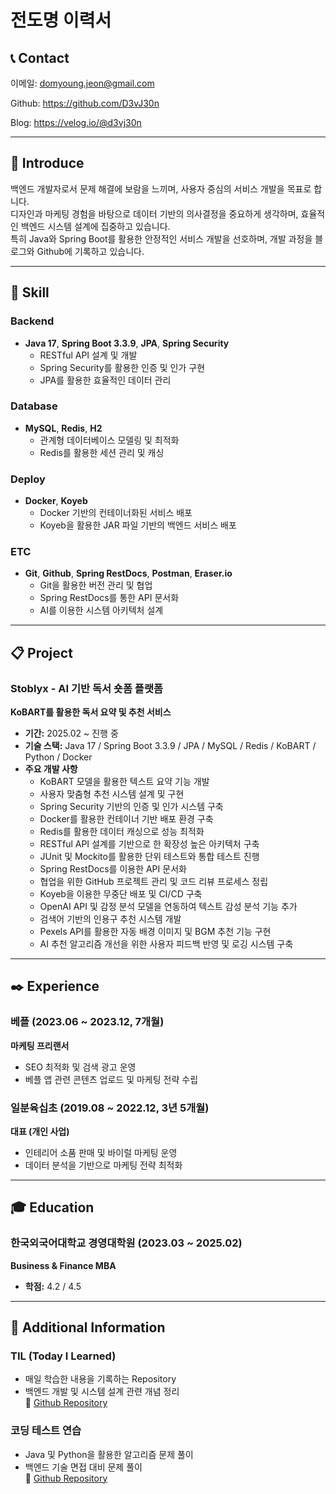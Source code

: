 # 전도명 이력서

## 📞 Contact  
이메일: domyoung.jeon@gmail.com

Github: https://github.com/D3vJ30n

Blog: https://velog.io/@d3vj30n

---

## 📌 Introduce  
백엔드 개발자로서 문제 해결에 보람을 느끼며, 사용자 중심의 서비스 개발을 목표로 합니다.  
디자인과 마케팅 경험을 바탕으로 데이터 기반의 의사결정을 중요하게 생각하며, 효율적인 백엔드 시스템 설계에 집중하고 있습니다.  
특히 Java와 Spring Boot를 활용한 안정적인 서비스 개발을 선호하며, 개발 과정을 블로그와 Github에 기록하고 있습니다.  

---

## 🔨 Skill  
### Backend  
- **Java 17**, **Spring Boot 3.3.9**, **JPA**, **Spring Security**  
  - RESTful API 설계 및 개발  
  - Spring Security를 활용한 인증 및 인가 구현  
  - JPA를 활용한 효율적인 데이터 관리  

### Database  
- **MySQL**, **Redis**, **H2**  
  - 관계형 데이터베이스 모델링 및 최적화  
  - Redis를 활용한 세션 관리 및 캐싱  

### Deploy  
- **Docker**, **Koyeb**  
  - Docker 기반의 컨테이너화된 서비스 배포  
  - Koyeb을 활용한 JAR 파일 기반의 백엔드 서비스 배포  

### ETC  
- **Git**, **Github**, **Spring RestDocs**, **Postman**, **Eraser.io**  
  - Git을 활용한 버전 관리 및 협업  
  - Spring RestDocs를 통한 API 문서화  
  - AI를 이용한 시스템 아키텍처 설계  

---

## 📋 Project  

### Stoblyx - AI 기반 독서 숏폼 플랫폼  
**KoBART를 활용한 독서 요약 및 추천 서비스**  
- **기간:** 2025.02 ~ 진행 중  
- **기술 스택:** Java 17 / Spring Boot 3.3.9 / JPA / MySQL / Redis / KoBART / Python / Docker  
- **주요 개발 사항**  
  - KoBART 모델을 활용한 텍스트 요약 기능 개발  
  - 사용자 맞춤형 추천 시스템 설계 및 구현  
  - Spring Security 기반의 인증 및 인가 시스템 구축  
  - Docker를 활용한 컨테이너 기반 배포 환경 구축  
  - Redis를 활용한 데이터 캐싱으로 성능 최적화  
  - RESTful API 설계를 기반으로 한 확장성 높은 아키텍처 구축  
  - JUnit 및 Mockito를 활용한 단위 테스트와 통합 테스트 진행  
  - Spring RestDocs를 이용한 API 문서화  
  - 협업을 위한 GitHub 프로젝트 관리 및 코드 리뷰 프로세스 정립  
  - Koyeb을 이용한 무중단 배포 및 CI/CD 구축  
  - OpenAI API 및 감정 분석 모델을 연동하여 텍스트 감성 분석 기능 추가  
  - 검색어 기반의 인용구 추천 시스템 개발  
  - Pexels API를 활용한 자동 배경 이미지 및 BGM 추천 기능 구현  
  - AI 추천 알고리즘 개선을 위한 사용자 피드백 반영 및 로깅 시스템 구축  

---

## ✒️ Experience  

### 베플 (2023.06 ~ 2023.12, 7개월)  
**마케팅 프리랜서**  
- SEO 최적화 및 검색 광고 운영  
- 베플 앱 관련 콘텐츠 업로드 및 마케팅 전략 수립  

### 일분육십초 (2019.08 ~ 2022.12, 3년 5개월)  
**대표 (개인 사업)**  
- 인테리어 소품 판매 및 바이럴 마케팅 운영  
- 데이터 분석을 기반으로 마케팅 전략 최적화  

---

## 🎓 Education  

### 한국외국어대학교 경영대학원 (2023.03 ~ 2025.02)  
**Business & Finance MBA**  
- **학점:** 4.2 / 4.5

---

## 🔎 Additional Information  

### TIL (Today I Learned)  
- 매일 학습한 내용을 기록하는 Repository  
- 백엔드 개발 및 시스템 설계 관련 개념 정리  
🔎 [Github Repository](https://github.com/D3vJ30n/be-dev)

### 코딩 테스트 연습  
- Java 및 Python을 활용한 알고리즘 문제 풀이  
- 백엔드 기술 면접 대비 문제 풀이  
🔎 [Github Repository](https://github.com/D3vJ30n/be-dev)
